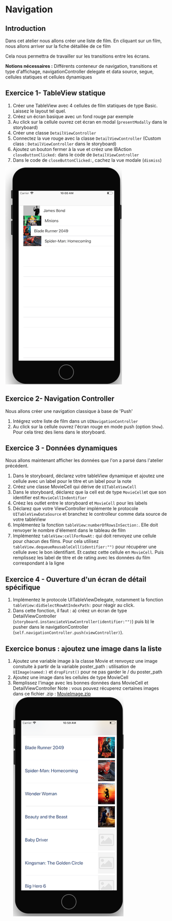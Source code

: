 # Navigation

## Introduction

Dans cet atelier nous allons créer une liste de film. En cliquant sur un film, nous allons arriver sur la fiche détaillée de ce film

Cela nous permettra de travailler sur les transitions entre les écrans.

**Notions nécessaires :** Différents conteneur de navigation, transitions et type d'affichage, navigationController delegate et data source, segue, cellules statiques et cellules dynamiques

## Exercice 1- TableView statique

1. Créer une TableView avec 4 cellules de film statiques de type Basic. Laissez le layout tel quel.
2. Créez un écran basique avec un fond rouge par exemple
3. Au click sur la cellule ouvrez cet écran en modal (`presentModally` dans le storyboard)
4. Créer une classe `DetailViewController`
5. Connectez la vue rouge avec la classe `DetailViewController` (Custom class : `DetailViewController` dans le storyboard)
6. Ajoutez un bouton fermer à la vue et créez une IBAction `closeButtonClicked:` dans le code de `DetailViewController`
7. Dans le code de `closeButtonClicked:`, cachez la vue modale (`dismiss`)

![](/assets/Navigation_1.png)


## Exercice 2- Navigation Controller

Nous allons créer une navigation classique à base de 'Push'

1. Intégrez votre liste de film dans un `UINavigationController`
2. Au click sur la cellule ouvrez l'écran rouge en mode push (option `Show`). Pour cela tirez des liens dans le storyboard.

## Exercice 3 - Données dynamiques

Nous allons maintenant afficher les données que l'on a parsé dans l'atelier précédent.

1. Dans le storyboard, déclarez votre tableView dynamique et ajoutez une cellule avec un label pour le titre et un label pour la note
2. Créez une classe MovieCell qui dérive de `UITableViewCell`
3. Dans le storyboard, déclarez que la cell est de type `MovieCell`et que son identifier est `MovieCellIndentifier`
4. Créez les outlet entre le storyboard et `MovieCell` pour les labels
5. Déclarez que votre ViewController implémente le protocole `UITableViewDataSource` et branchez le controlleur comme data source de votre tableView
6. Implémentez la fonction `tableView:numberOfRowsInSection:`. Elle doit renvoyer le nombre d'élement dans le tableau de film
7. Implémentez `tableView:cellForRowAt:` qui doit renvoyez une cellule pour chacun des films. Pour cela utilisez  `tableView.dequeueReusableCell(identifier:"")` pour récupérer une cellule avec le bon identifiant. Et castez cette cellule en `MovieCell`. Puis remplissez les label de titre et de rating avec les données du film correspondant à la ligne


## Exercice 4 - Ouverture d'un écran de détail spécifique
1. Implémentez le protocole UITableViewDelegate, notamment la fonction `tableView:didSelectRowAtIndexPath:` pour réagir au click.
2. Dans cette fonction, il faut : a) créez un écran de type DetailViewController (`storyboard.instanciateViewController(identifier:"")`) puis b) le pusher dans le navigationController (`self.navigationController.push(viewController)`).

## Exercice bonus : ajoutez une image dans la liste
1. Ajoutez une variable image à la classe Movie et renvoyez une image constuite à partir de la variable poster_path : utilisation de `UIImage(named:)` et `dropFirst()` pour ne pas garder le / du poster_path
2. Ajoutez une image dans les cellules de type MovieCell
3. Remplissez l'image avec les bonnes données dans MovieCell et DetailViewController
Note : vous pouvez récuperez certaines images dans ce fichier .zip : [MovieImage.zip](/ressources/MovieImage.zip)
![](/assets/Navigation_ListeDynamique.png)






